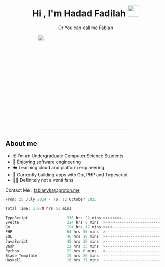 <h1 align="center">Hi , I'm Hadad Fadilah  <img src="https://media.giphy.com/media/hvRJCLFzcasrR4ia7z/giphy.gif" width="35" ></h1>
<p align="center"><span>Or You can call me <span style="font: bold">Fabian</span></p>
<p align="center">
<img src="https://media.tenor.com/78dNivDemDAAAAAi/speech-bubble-venti.gif" width="300"/>    
</p>

##  About me
- 🤓 I’m an Undergraduate Computer Science Students
- 🍰 Enjoying software engineering
- ☁️ Learning cloud and platform engineering
- 🧰 Currently building apps with Go, PHP and Typescript 
- 🏃‍♂️ Definitely not a venti fans

Contact Me : fabianvka@proton.me

<!--START_SECTION:waka-->

```go
From: 25 July 2024 - To: 12 October 2025

Total Time: 1,078 hrs 51 mins

TypeScript                 336 hrs 22 mins >>>>>>>>-----------------   30.95 %
Svelte                     224 hrs 8 mins  >>>>>--------------------   20.62 %
Go                         194 hrs 17 mins >>>>---------------------   17.87 %
PHP                        64 hrs 55 mins  >------------------------   05.97 %
SQL                        46 hrs 18 mins  >------------------------   04.26 %
JavaScript                 45 hrs 36 mins  >------------------------   04.20 %
Bash                       22 hrs 35 mins  >------------------------   02.08 %
Python                     22 hrs 6 mins   >------------------------   02.03 %
Blade Template             19 hrs 26 mins  -------------------------   01.79 %
Haskell                    16 hrs 37 mins  -------------------------   01.53 %
```

<!--END_SECTION:waka-->




<!--
**Fadil-Tao/Fadil-Tao** is a ✨ _special_ ✨ repository because its `README.md` (this file) appears on your GitHub profile.


